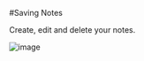 #Saving Notes

Create, edit and delete your notes. 

![image](https://user-images.githubusercontent.com/68167686/106347779-f463ee80-628e-11eb-805f-1ebea3ed8d3b.png)
